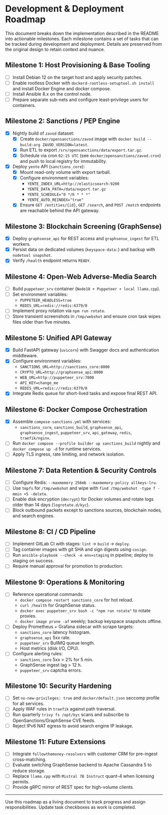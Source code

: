 # Development & Deployment Roadmap

This document breaks down the implementation described in the README into actionable milestones. Each milestone contains a set of tasks that can be tracked during development and deployment. Details are preserved from the original design to retain context and nuance.

## Milestone 1: Host Provisioning & Base Tooling
- [ ] Install Debian 12 on the target host and apply security patches.
- [ ] Enable rootless Docker with `dockerd-rootless-setuptool.sh install` and install Docker Engine and docker compose.
- [ ] Install Ansible 8.x on the control node.
- [ ] Prepare separate sub-nets and configure least-privilege users for containers.

## Milestone 2: Sanctions / PEP Engine
- [x] Nightly build of `zavod` dataset:
  - [x] Create `docker/opensanctions/zavod` image with `docker build --build-arg ZAVOD_VERSION=latest`.
  - [x] Run ETL to export `/srv/opensanctions/data/export.tar.gz`.
  - [x] Schedule via cron `02:15 UTC` (see `docker/opensanctions/zavod.cron`) and push to local registry for immutability.
- [x] Deploy `yente` API (`sanctions_core`):
  - [x] Mount read-only volume with export tarball.
  - [x] Configure environment variables:
    - `YENTE_INDEX_URL=http://elasticsearch:9200`
    - `YENTE_DATA_PATH=/data/export.tar.gz`
    - `YENTE_SCHEDULE="0 */6 * * *"`
    - `YENTE_AUTO_REINDEX="true"`
  - [x] Ensure `GET /entities/{id}`, `GET /search`, and `POST /match` endpoints are reachable behind the API gateway.

## Milestone 3: Blockchain Screening (GraphSense)
- [x] Deploy `graphsense_api` for REST access and `graphsense_ingest` for ETL workers.
- [x] Persist data on dedicated volumes (`keyspace-data:`) and backup with `nodetool snapshot`.
- [x] Verify `/health` endpoint returns `READY`.

## Milestone 4: Open-Web Adverse-Media Search
- [ ] Build `puppeteer_srv` container (`Node18 + Puppeteer + local llama.cpp`).
- [ ] Set environment variables:
  - `PUPPETEER_HEADLESS=true`
  - `REDIS_URL=redis://redis:6379/0`
- [ ] Implement proxy rotation via `npm run rotate`.
- [ ] Store transient screenshots in `/tmp/webshot` and ensure cron task wipes files older than five minutes.

## Milestone 5: Unified API Gateway
- [x] Build FastAPI gateway (`uvicorn`) with Swagger docs and authentication middleware.
- [x] Configure environment variables:
  - `SANCTIONS_URL=http://sanctions_core:8000`
  - `CRYPTO_URL=http://graphsense_api:8000`
  - `WEB_URL=http://puppeteer_srv:7000`
  - `API_KEY=change_me`
  - `REDIS_URL=redis://redis:6379/0`
- [x] Integrate Redis queue for short-lived tasks and expose final REST API.

## Milestone 6: Docker Compose Orchestration
- [x] Assemble `compose-sanctions.yml` with services:
  - `sanctions_core`, `sanctions_build`, `graphsense_api`, `graphsense_ingest`, `puppeteer_srv`, `api_gateway`, `redis`, `traefik/nginx`.
- [ ] Run `docker compose --profile builder up sanctions_build` nightly and `docker compose up -d` for runtime services.
- [ ] Apply TLS ingress, rate limiting, and network isolation.

## Milestone 7: Data Retention & Security Controls
- [ ] Configure Redis: `--maxmemory 256mb --maxmemory-policy allkeys-lru`.
- [ ] Use `tmpfs` for `/tmp/webshot` and wipe with `find /tmp/webshot -type f -mmin +5 -delete`.
- [ ] Enable disk encryption (`dmcrypt`) for Docker volumes and rotate logs older than 14 days (`logrotate.d/kyc`).
- [ ] Block outbound packets except to sanctions sources, blockchain nodes, and search engines.

## Milestone 8: CI / CD Pipeline
- [ ] Implement GitLab CI with stages: `lint` → `build` → `deploy`.
- [ ] Tag container images with git SHA and sign digests using `cosign`.
- [ ] Run `ansible-playbook --check -e env=staging` in pipeline; deploy to staging on success.
- [ ] Require manual approval for promotion to production.

## Milestone 9: Operations & Monitoring
- [ ] Reference operational commands:
  - `docker compose restart sanctions_core` for hot reload.
  - `curl /health` for GraphSense status.
  - `docker exec puppeteer_srv bash -c "npm run rotate"` to rotate proxies.
  - `docker image prune -af` weekly; backup keyspace snapshots offline.
- [ ] Deploy Prometheus + Grafana sidecar with scrape targets:
  - `sanctions_core` latency histogram.
  - `graphsense_api` 5xx rate.
  - `puppeteer_srv` BullMQ queue length.
  - Host metrics (disk I/O, CPU).
- [ ] Configure alerting rules:
  - `sanctions_core` 5xx > 2% for 5 min.
  - GraphSense ingest lag > 12 h.
  - `puppeteer_srv` captcha errors.

## Milestone 10: Security Hardening
- [ ] Set `no-new-privileges: true` and `docker/default.json` seccomp profile for all services.
- [ ] Apply WAF rules in `traefik` against path traversal.
- [ ] Run quarterly `trivy fs /opt/kyc` scans and subscribe to OpenSanctions/GraphSense CVE feeds.
- [ ] Reject IPv6 NAT egress to avoid search engine IP leakage.

## Milestone 11: Future Extensions
- [ ] Integrate `followthemoney-resolvers` with customer CRM for pre-ingest cross-matching.
- [ ] Evaluate switching GraphSense backend to Apache Cassandra 5 to reduce storage.
- [ ] Replace `llama.cpp` with `Mistral 7B Instruct` quant-4 when licensing permits.
- [ ] Provide gRPC mirror of REST spec for high-volume clients.

---

Use this roadmap as a living document to track progress and assign responsibilities. Update task checkboxes as work is completed.
